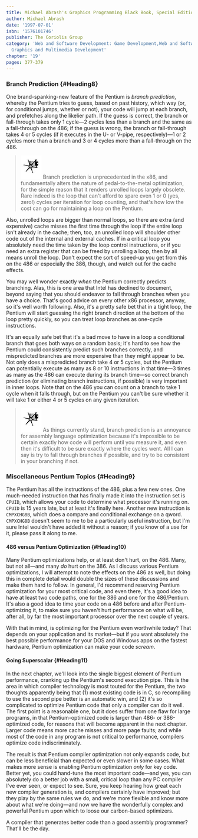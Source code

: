 ```yaml
---
title: Michael Abrash's Graphics Programming Black Book, Special Edition
author: Michael Abrash
date: '1997-07-01'
isbn: '1576101746'
publisher: The Coriolis Group
category: 'Web and Software Development: Game Development,Web and Software Development:
  Graphics and Multimedia Development'
chapter: '19'
pages: 377-379
---
```


### Branch Prediction {#Heading8}

One brand-spanking-new feature of the Pentium is *branch prediction*,
whereby the Pentium tries to guess, based on past history, which way
(or, for conditional jumps, whether or not), your code will jump at each
branch, and prefetches along the likelier path. If the guess is correct,
the branch or fall-through takes only 1 cycle—2 cycles less than a
branch and the same as a fall-through on the 486; if the guess is wrong,
the branch or fall-through takes 4 or 5 cycles (if it executes in the U-
or V-pipe, respectively)—1 or 2 cycles more than a branch and 3 or 4
cycles more than a fall-through on the 486.

> ![](images/i.jpg)
> Branch prediction is unprecedented in the x86, and fundamentally alters
> the nature of pedal-to-the-metal optimization, for the simple reason
> that it renders unrolled loops largely obsolete. Rare indeed is the loop
> that can't afford to spare even 1 or 0 (yes, zero!) cycles per iteration
> for loop counting, and that's how low the cost can go for maintaining a
> loop on the Pentium.

Also, unrolled loops are bigger than normal loops, so there are extra
(and expensive) cache misses the first time through the loop if the
entire loop isn't already in the cache; then, too, an unrolled loop will
shoulder other code out of the internal and external caches. If in a
critical loop you absolutely need the time taken by the loop control
instructions, or if you need an extra register that can be freed by
unrolling a loop, then by all means unroll the loop. Don't expect the
sort of speed-up you get from this on the 486 or especially the 386,
though, and watch out for the cache effects.

You may well wonder exactly *when* the Pentium correctly predicts
branching. Alas, this is one area that Intel has declined to document,
beyond saying that you should endeavor to fall through branches when you
have a choice. That's good advice on every other x86 processor, anyway,
so it's well worth following. Also, it's a pretty safe bet that in a
tight loop, the Pentium will start guessing the right branch direction
at the bottom of the loop pretty quickly, so you can treat loop branches
as one-cycle instructions.

It's an equally safe bet that it's a bad move to have in a loop a
conditional branch that goes both ways on a random basis; it's hard to
see how the Pentium could consistently predict such branches correctly,
and mispredicted branches are more expensive than they might appear to
be. Not only does a mispredicted branch take 4 or 5 cycles, but the
Pentium can potentially execute as many as 8 or 10 instructions in that
time—3 times as many as the 486 can execute during its branch time—so
correct branch prediction (or eliminating branch instructions, if
possible) is very important in inner loops. Note that on the 486 you can
count on a branch to take 1 cycle when it falls through, but on the
Pentium you can't be sure whether it will take 1 or either 4 or 5 cycles
on any given iteration.

> ![](images/i.jpg)
> As things currently stand, branch prediction is an annoyance for
> assembly language optimization because it's impossible to be certain
> exactly how code will perform until you measure it, and even then it's
> difficult to be sure exactly where the cycles went. All I can say is try
> to fall through branches if possible, and try to be consistent in your
> branching if not.

### Miscellaneous Pentium Topics {#Heading9}

The Pentium has all the instructions of the 486, plus a few new ones.
One much-needed instruction that has finally made it into the
instruction set is `CPUID`, which allows your code to determine what
processor it's running on. `CPUID` is 15 years late, but at least it's
finally here. Another new instruction is `CMPXCHG8B`, which does a
compare and conditional exchange on a qword. `CMPXCHG8B` doesn't seem
to me to be a particularly useful instruction, but I'm sure Intel
wouldn't have added it without a reason; if you know of a use for it,
please pass it along to me.

#### 486 versus Pentium Optimization {#Heading10}

Many Pentium optimizations help, or at least don't hurt, on the 486.
Many, but not all—and many *do* hurt on the 386. As I discuss various
Pentium optimizations, I will attempt to note the effects on the 486 as
well, but doing this in complete detail would double the sizes of these
discussions and make them hard to follow. In general, I'd recommend
reserving Pentium optimization for your most critical code, and even
there, it's a good idea to have at least two code paths, one for the 386
and one for the 486/Pentium. It's also a good idea to time your code on
a 486 before and after Pentium-optimizing it, to make sure you haven't
hurt performance on what will be, after all, by far the most important
processor over the next couple of years.

With that in mind, is optimizing for the Pentium even worthwhile today?
That depends on your application and its market—but if you want
absolutely the best possible performance for your DOS and Windows apps
on the fastest hardware, Pentium optimization can make your code
*scream*.

#### Going Superscalar {#Heading11}

In the next chapter, we'll look into the single biggest element of
Pentium performance, cranking up the Pentium's second execution pipe.
This is the area in which compiler technology is most touted for the
Pentium, the two thoughts apparently being that (1) most existing code
is in C, so recompiling to use the second pipe better is an automatic
win, and (2) it's so complicated to optimize Pentium code that only a
compiler can do it well. The first point is a reasonable one, but it
does suffer from one flaw for large programs, in that Pentium-optimized
code is larger than 486- or 386-optimized code, for reasons that will
become apparent in the next chapter. Larger code means more cache misses
and more page faults; and while most of the code in any program is not
critical to performance, compilers optimize code indiscriminately.

The result is that Pentium compiler optimization not only expands code,
but can be less beneficial than expected or even slower in some cases.
What makes more sense is enabling Pentium optimization *only* for key
code. Better yet, you could hand-tune the most important code—and yes,
you can absolutely do a better job with a small, critical loop than any
PC compiler I've ever seen, or expect to see. Sure, you keep hearing how
great each new compiler generation is, and compilers certainly have
improved; but they play by the same rules we do, and we're more flexible
and know more about what we're doing—and now we have the wonderfully
complex and powerful Pentium upon which to loose our carbon-based
optimizers.

A compiler that generates better code than a good assembly programmer?
That'll be the day.

